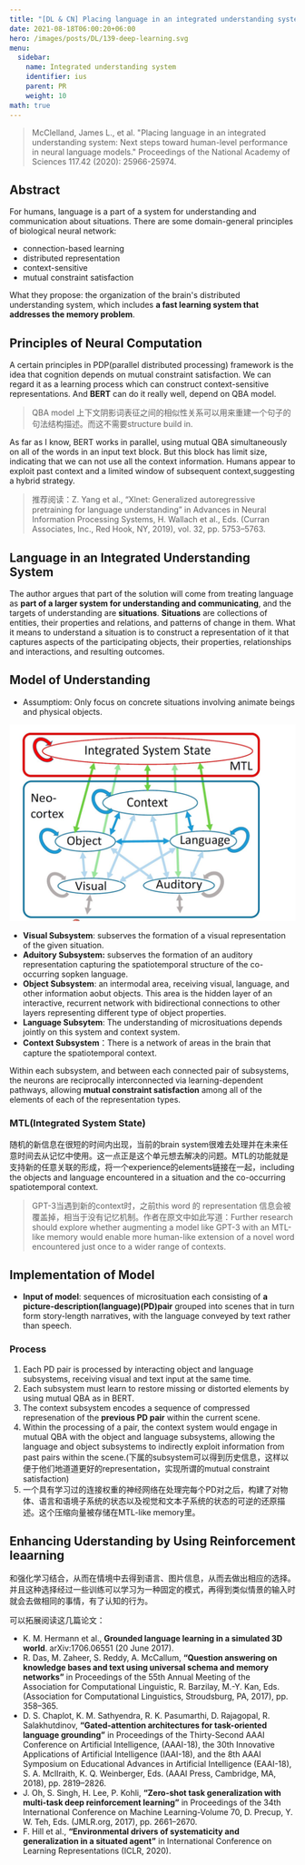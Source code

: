 ```yaml
---
title: "[DL & CN] Placing language in an integrated understanding system: Next steps toward human-level performance in neural language models"
date: 2021-08-18T06:00:20+06:00
hero: /images/posts/DL/139-deep-learning.svg
menu:
  sidebar:
    name: Integrated understanding system
    identifier: ius
    parent: PR
    weight: 10
math: true
---
```

> McClelland, James L., et al. "Placing language in an integrated understanding system: Next steps toward human-level performance in neural language models." Proceedings of the National Academy of Sciences 117.42 (2020): 25966-25974.

## Abstract
For humans, language is a part of a system for understanding and communication about situations. There are some domain-general principles of biological neural network:
- connection-based learning
- distributed representation 
- context-sensitive 
- mutual constraint satisfaction

What they propose: the organization of the brain's distributed understanding system, which includes **a fast learning system that addresses the memory problem**.

## Principles of Neural Computation
A certain principles in PDP(parallel distributed processing) framework is the idea that cognition depends on mutual constraint satisfaction. We can regard it as a learning process which can construct context-sensitive representations. And **BERT** can do it really well, depend on QBA model. 
> QBA model 上下文阴影词表征之间的相似性关系可以用来重建一个句子的句法结构描述。而这不需要structure build in.

As far as I know, BERT works in parallel, using mutual QBA simultaneously on all of the words in an input text block. But this block has limit size, indicating that we can not use all the context information. Humans appear to exploit past context and a limited window of subsequent context,suggesting a hybrid strategy.
> 推荐阅读：Z. Yang et al., “Xlnet: Generalized autoregressive pretraining for language understanding” in Advances in Neural Information Processing Systems, H. Wallach et al., Eds. (Curran Associates, Inc., Red Hook, NY, 2019), vol. 32, pp. 5753–5763.

## Language in an Integrated Understanding System
The author argues that part of the solution will come from treating language as **part of a larger system for understanding and communicating**, and the targets of understanding are **situations**. 
**Situations** are collections of entities, their properties and relations, and patterns of change in them. What it means to understand a situation is to construct a representation of it that captures aspects of the participating objects, their properties, relationships and interactions, and resulting outcomes.

## Model of Understanding
- Assumptiom: Only focus on concrete situations involving animate beings and physical objects.

![](/images/posts/paper/5.JPG)

- **Visual Subsystem**: subserves the formation of a visual representation of the given situation. 
- **Aduitory Subsystem:** subserves the formation of an auditory representation capturing the spatiotemporal structure of the co-occurring sopken language.
- **Object Subsystem**: an intermodal area, receiving visual, language, and other information aobut objects. This area is the hidden layer of an interactive, recurrent network with bidirectional connections to other layers representing different type of object properties.
- **Language Subsytem**: The understanding of microsituations depends jointly on this system and context system.
- **Context Subsystem**：There is a network of areas in the brain that capture the spatiotemporal context.

Within each subsystem, and between each connected pair of subsystems, the neurons are reciprocally interconnected via learning-dependent pathways, allowing **mutual constraint satisfaction** among all of the elements of each of the representation types.
### **MTL(Integrated System State)**
随机的新信息在很短的时间内出现，当前的brain system很难去处理并在未来任意时间去从记忆中使用。这一点正是这个单元想去解决的问题。MTL的功能就是支持新的任意关联的形成，将一个experience的elements链接在一起，including the objects and language encountered in a situation and the co-occurring spatiotemporal context.
> GPT-3当遇到新的context时，之前this word 的 representation 信息会被覆盖掉，相当于没有记忆机制。作者在原文中如此写道：Further research should explore whether augmenting a model like GPT-3 with an MTL-like memory would enable more human-like extension of a novel word encountered just once to a wider range of contexts.

## Implementation of Model
- **Input of model**: sequences of microsituation each consisting of **a picture-description(language)(PD)pair** grouped into scenes that in turn form story-length narratives, with the language conveyed by text rather than speech.
### Process
1. Each PD pair is processed by interacting object and language subsystems, receiving visual and text input at the same time.
2. Each subsystem must learn to restore missing or distorted elements by using mutual QBA as in BERT.
3. The context subsystem encodes a sequence of compressed represenation of the **previous PD pair** within the current scene.
4. Within the processing of a pair, the context system would engage in mutual QBA with the object and language subsystems, allowing the language and object subsystems to indirectly exploit information from past pairs within the scene.(下属的subsystem可以得到历史信息，这样以便于他们地道道更好的representation，实现所谓的mutual constraint satisfaction)
5. 一个具有学习过的连接权重的神经网络在处理完每个PD对之后，构建了对物体、语言和语境子系统的状态以及视觉和文本子系统的状态的可逆的还原描述。这个压缩向量被存储在MTL-like memory里。

## Enhancing Uderstanding by Using Reinforcement leaarning
和强化学习结合，从而在情境中去得到语言、图片信息，从而去做出相应的选择。并且这种选择经过一些训练可以学习为一种固定的模式，再得到类似情景的输入时就会去做相同的事情，有了认知的行为。

可以拓展阅读这几篇论文：
- K. M. Hermann et al., **Grounded language learning in a simulated 3D world**. arXiv:1706.06551 (20 June 2017).
- R. Das, M. Zaheer, S. Reddy, A. McCallum, **“Question answering on knowledge bases and text using universal schema and memory networks”** in Proceedings of the 55th Annual Meeting of the Association for Computational Linguistic, R. Barzilay, M.-Y. Kan, Eds. (Association for Computational Linguistics, Stroudsburg, PA, 2017), pp. 358–365.
- D. S. Chaplot, K. M. Sathyendra, R. K. Pasumarthi, D. Rajagopal, R. Salakhutdinov, **“Gated-attention architectures for task-oriented language grounding”** in Proceedings of the Thirty-Second AAAI Conference on Artificial Intelligence, (AAAI-18), the 30th Innovative Applications of Artificial Intelligence (IAAI-18), and the 8th AAAI Symposium on Educational Advances in Artificial Intelligence (EAAI-18), S. A. McIlraith, K. Q. Weinberger, Eds. (AAAI Press, Cambridge, MA, 2018), pp. 2819–2826.
- J. Oh, S. Singh, H. Lee, P. Kohli, **“Zero-shot task generalization with multi-task deep reinforcement learning”** in Proceedings of the 34th International Conference on Machine Learning-Volume 70, D. Precup, Y. W. Teh, Eds. (JMLR.org, 2017), pp. 2661–2670.
- F. Hill et al., **“Environmental drivers of systematicity and generalization in a situated agent”** in International Conference on Learning Representations (ICLR, 2020).